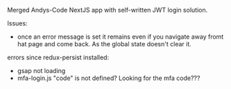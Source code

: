 Merged Andys-Code NextJS app with self-written JWT login solution.

Issues:
- once an error message is set it remains even if you navigate away fromt hat page and come back. As the global state doesn't clear it.

errors since redux-persist installed:
- gsap not loading
- mfa-login.js "code" is not defined? Looking for the mfa code???
